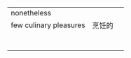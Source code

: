 |                        |        |      |
| ---------------------- | ------ | ---- |
| nonetheless            |        |      |
| few culinary pleasures | 烹饪的 |      |
|                        |        |      |
|                        |        |      |
|                        |        |      |
|                        |        |      |
|                        |        |      |
|                        |        |      |
|                        |        |      |

